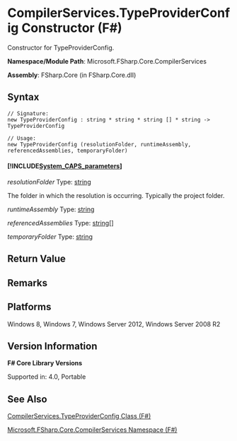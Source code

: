 # CompilerServices.TypeProviderConfig Constructor (F#)

Constructor for TypeProviderConfig.

**Namespace/Module Path**: Microsoft.FSharp.Core.CompilerServices

**Assembly**: FSharp.Core (in FSharp.Core.dll)


## Syntax

```
// Signature:
new TypeProviderConfig : string * string * string [] * string -> TypeProviderConfig

// Usage:
new TypeProviderConfig (resolutionFolder, runtimeAssembly, referencedAssemblies, temporaryFolder)
```

#### [!INCLUDE[System_CAPS_parameters](//System/Token/System_CAPS_parameters_md.md)]
*resolutionFolder*
Type: [string](http://msdn.microsoft.com/en-us/library/12b97856-ec80-4f70-a018-afb0753f755a)


The folder in which the resolution is occurring. Typically the project folder.


*runtimeAssembly*
Type: [string](http://msdn.microsoft.com/en-us/library/12b97856-ec80-4f70-a018-afb0753f755a)


*referencedAssemblies*
Type: [string](http://msdn.microsoft.com/en-us/library/12b97856-ec80-4f70-a018-afb0753f755a)[[]](http://msdn.microsoft.com/en-us/library/def20292-9aae-4596-9275-b94e594f8493)


*temporaryFolder*
Type: [string](http://msdn.microsoft.com/en-us/library/12b97856-ec80-4f70-a018-afb0753f755a)




## Return Value

## Remarks

## Platforms
Windows 8, Windows 7, Windows Server 2012, Windows Server 2008 R2


## Version Information
**F# Core Library Versions**

Supported in: 4.0, Portable




## See Also
[CompilerServices.TypeProviderConfig Class &#40;F&#35;&#41;](CompilerServices.TypeProviderConfig+Class+%28FSharp%29.md)

[Microsoft.FSharp.Core.CompilerServices Namespace &#40;F&#35;&#41;](Microsoft.FSharp.Core.CompilerServices+Namespace+%28FSharp%29.md)

